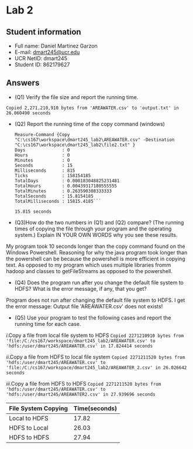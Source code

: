 # Lab 2

## Student information
* Full name: Daniel Martinez Garzon
* E-mail: dmart245@ucr.edu
* UCR NetID: dmart245
* Student ID: 862179627

## Answers

* (Q1) Verify the file size and report the running time.

`Copied 2,271,210,910 bytes from 'AREAWATER.csv' to 'output.txt' in 26.060490 seconds`

* (Q2) Report the running time of the copy command (windows)

	```
  Measure-Command {Copy "C:\cs167\workspace\dmart245_lab2\AREAWATER.csv" -Destination "C:\cs167\workspace\dmart245_lab2\file2.txt" }
	Days              : 0
	Hours             : 0
	Minutes           : 0
	Seconds           : 15
	Milliseconds      : 815
	Ticks             : 158154185
	TotalDays         : 0.000183048825231481
	TotalHours        : 0.00439317180555555
	TotalMinutes      : 0.263590308333333
	TotalSeconds      : 15.8154185
	TotalMilliseconds : 15815.4185```
  
  15.815 seconds

* (Q3)How do the two numbers in (Q1) and (Q2) compare? (The running times of copying the file through your program and the operating system.) Explain IN YOUR OWN WORDS why you see these results.

My program took 10 seconds longer than the copy command found on the Windows Powershell. Reasoning for why the java program took longer than the powershell can be because the powershell is more efficient in copying text. As opposed to my program which uses multiple libraries fromm hadoop and classes to getFileStreams as opposed to the powershell.

* (Q4) Does the program run after you change the default file system to HDFS? What is the error message, if any, that you get?

Program does not run after changing the default file system to HDFS. I get the error message: Output file 'AREAWATER.csv' does not exists!

* (Q5) Use your program to test the following cases and report the running time for each case.

*i*.Copy a file from local file system to HDFS
`Copied 2271210910 bytes from 'file:/C:/cs167/workspace/dmart245_lab2/AREAWATER.csv' to 'hdfs:/user/dmart245/AREAWATER.csv' in 17.824414 seconds`

*ii*.Copy a file from HDFS to local file system
`Copied 2271211520 bytes from 'hdfs:/user/dmart245/AREAWATER.csv' to 'file:/C:/cs167/workspace/dmart245_lab2/AREAWATER_2.csv' in 26.026642 seconds`

*iii*.Copy a file from HDFS to HDFS
`Copied 2271211520 bytes from 'hdfs:/user/dmart245/AREAWATER.csv' to 'hdfs:/user/dmart245/AREAWATER2.csv' in 27.939696 seconds`

File System Copying | Time(seconds)
--- | --- 
Local to HDFS | 17.82
HDFS to Local | 26.03
HDFS to HDFS  | 27.94
